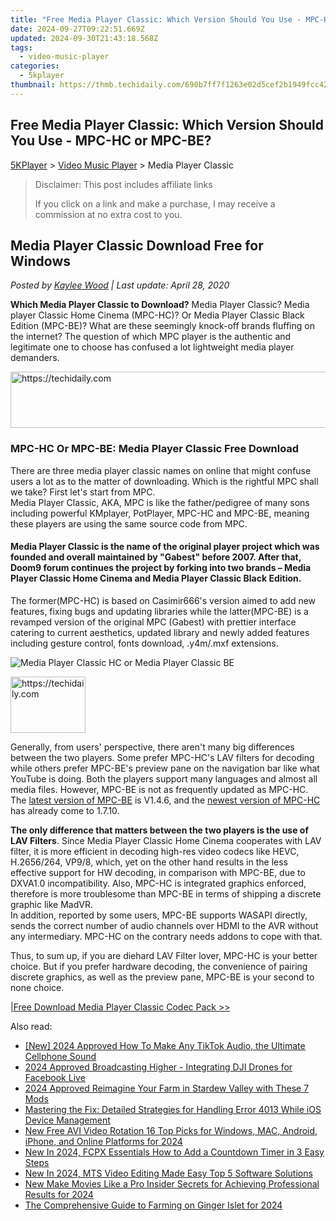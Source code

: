 ```yaml
---
title: "Free Media Player Classic: Which Version Should You Use - MPC-HC or MPC-BE?"
date: 2024-09-27T09:22:51.669Z
updated: 2024-09-30T21:43:18.568Z
tags:
  - video-music-player
categories:
  - 5kplayer
thumbnail: https://thmb.techidaily.com/690b7ff7f1263e02d5cef2b1949fcc420057ec1a31acc3d38403cea70e416774.jpg
---
```


## Free Media Player Classic: Which Version Should You Use - MPC-HC or MPC-BE?

[5KPlayer](https://tools.techidaily.com/5kplayer/products/) \> [Video Music Player](https://tools.techidaily.com/5kplayer/video-music-player/) \> Media Player Classic 

>  Disclaimer: This post includes affiliate links
>
>  If you click on a link and make a purchase, I may receive a commission at no extra cost to you.
>

## Media Player Classic Download Free for Windows

 _Posted by [Kaylee Wood](https://www.quora.com/profile/Amanda-Hu-21) | Last update: April 28, 2020_ 

**Which Media Player Classic to Download?**  Media Player Classic? Media player Classic Home Cinema (MPC-HC)? Or Media Player Classic Black Edition (MPC-BE)? What are these seemingly knock-off brands fluffing on the internet? The question of which MPC player is the authentic and legitimate one to choose has confused a lot lightweight media player demanders.

<!-- affiliate ads begin -->
<a href="https://unicoeye.pxf.io/c/5597632/2148775/18498" target="_top" id="2148775">
  <img src="//a.impactradius-go.com/display-ad/18498-2148775" border="0" alt="https://techidaily.com" width="728" height="90"/>
</a>
<img height="0" width="0" src="https://unicoeye.pxf.io/i/5597632/2148775/18498" style="position:absolute;visibility:hidden;" border="0" />
<!-- affiliate ads end -->

### MPC-HC Or MPC-BE: Media Player Classic Free Download

There are three media player classic names on online that might confuse users a lot as to the matter of downloading. Which is the rightful MPC shall we take? First let's start from MPC.  
 Media Player Classic, AKA, MPC is like the father/pedigree of many sons including powerful KMplayer, PotPlayer, MPC-HC and MPC-BE, meaning these players are using the same source code from MPC.

#### Media Player Classic is the name of the original player project which was founded and overall maintained by "Gabest" before 2007\. After that, Doom9 forum continues the project by forking into two brands – Media Player Classic Home Cinema and Media Player Classic Black Edition.

 The former(MPC-HC) is based on Casimir666's version aimed to add new features, fixing bugs and updating libraries while the latter(MPC-BE) is a revamped version of the original MPC (Gabest) with prettier interface catering to current aesthetics, updated library and newly added features including gesture control, fonts download, .y4m/.mxf extensions.

![Media Player Classic HC or Media Player Classic BE](https://www.5kplayer.com/video-music-player/img/mpc-be-hc-main.jpg)

<!-- affiliate ads begin -->
<a href="https://aligracehair.sjv.io/c/5597632/2135393/19272" target="_top" id="2135393">
  <img src="//a.impactradius-go.com/display-ad/19272-2135393" border="0" alt="https://techidaily.com" width="120" height="90"/>
</a>
<img height="0" width="0" src="https://aligracehair.sjv.io/i/5597632/2135393/19272" style="position:absolute;visibility:hidden;" border="0" />
<!-- affiliate ads end -->

 Generally, from users' perspective, there aren't many big differences between the two players. Some prefer MPC-HC's LAV filters for decoding while others prefer MPC-BE's preview pane on the navigation bar like what YouTube is doing. Both the players support many languages and almost all media files. However, MPC-BE is not as frequently updated as MPC-HC. The [latest version of MPC-BE](http://forum.doom9.org/showthread.php?t=165890&highlight=media+player+classic+black+edition) is V1.4.6, and the [newest version of MPC-HC](https://mpc-hc.org/changelog/) has already come to 1.7.10.

**The only difference that matters between the two players is the use of LAV Filters**. Since Media Player Classic Home Cinema cooperates with LAV filter, it is more efficient in decoding high-res video codecs like HEVC, H.2656/264, VP9/8, which, yet on the other hand results in the less effective support for HW decoding, in comparison with MPC-BE, due to DXVA1.0 incompatibility. Also, MPC-HC is integrated graphics enforced, therefore is more troublesome than MPC-BE in terms of shipping a discrete graphic like MadVR.  
 In addition, reported by some users, MPC-BE supports WASAPI directly, sends the correct number of audio channels over HDMI to the AVR without any intermediary. MPC-HC on the contrary needs addons to cope with that.

 Thus, to sum up, if you are diehard LAV Filter lover, MPC-HC is your better choice. But if you prefer hardware decoding, the convenience of pairing discrete graphics, as well as the preview pane, MPC-BE is your second to none choice.

[|Free Download Media Player Classic Codec Pack >>](https://tools.techidaily.com/5kplayer/video-music-player/)

<ins class="adsbygoogle"
     style="display:block"
     data-ad-format="autorelaxed"
     data-ad-client="ca-pub-7571918770474297"
     data-ad-slot="1223367746"></ins>

<ins class="adsbygoogle"
     style="display:block"
     data-ad-client="ca-pub-7571918770474297"
     data-ad-slot="8358498916"
     data-ad-format="auto"
     data-full-width-responsive="true"></ins>

<span class="atpl-alsoreadstyle">Also read:</span>
<div><ul>
<li><a href="https://fox-cloud.techidaily.com/new-2024-approved-how-to-make-any-tiktok-audio-the-ultimate-cellphone-sound/"><u>[New] 2024 Approved How To Make Any TikTok Audio, the Ultimate Cellphone Sound</u></a></li>
<li><a href="https://facebook-clips.techidaily.com/2024-approved-broadcasting-higher-integrating-dji-drones-for-facebook-live/"><u>2024 Approved Broadcasting Higher - Integrating DJI Drones for Facebook Live</u></a></li>
<li><a href="https://on-screen-recording.techidaily.com/2024-approved-reimagine-your-farm-in-stardew-valley-with-these-7-mods/"><u>2024 Approved Reimagine Your Farm in Stardew Valley with These 7 Mods</u></a></li>
<li><a href="https://fox-that.techidaily.com/mastering-the-fix-detailed-strategies-for-handling-error-4013-while-ios-device-management/"><u>Mastering the Fix: Detailed Strategies for Handling Error 4013 While iOS Device Management</u></a></li>
<li><a href="https://video-creation-software.techidaily.com/new-free-avi-video-rotation-16-top-picks-for-windows-mac-android-iphone-and-online-platforms-for-2024/"><u>New Free AVI Video Rotation 16 Top Picks for Windows, MAC, Android, iPhone, and Online Platforms for 2024</u></a></li>
<li><a href="https://video-creation-software.techidaily.com/new-in-2024-fcpx-essentials-how-to-add-a-countdown-timer-in-3-easy-steps/"><u>New In 2024, FCPX Essentials How to Add a Countdown Timer in 3 Easy Steps</u></a></li>
<li><a href="https://video-creation-software.techidaily.com/new-in-2024-mts-video-editing-made-easy-top-5-software-solutions/"><u>New In 2024, MTS Video Editing Made Easy Top 5 Software Solutions</u></a></li>
<li><a href="https://video-creation-software.techidaily.com/new-make-movies-like-a-pro-insider-secrets-for-achieving-professional-results-for-2024/"><u>New Make Movies Like a Pro Insider Secrets for Achieving Professional Results for 2024</u></a></li>
<li><a href="https://on-screen-recording.techidaily.com/the-comprehensive-guide-to-farming-on-ginger-islet-for-2024/"><u>The Comprehensive Guide to Farming on Ginger Islet for 2024</u></a></li>
</ul></div>

